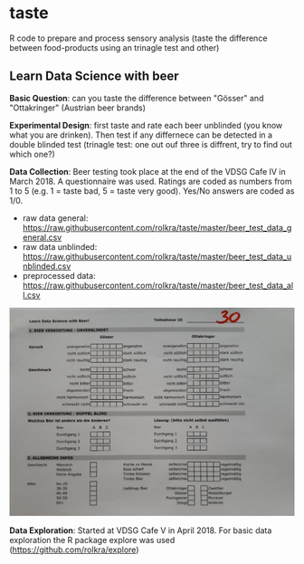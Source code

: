 # taste
R code to prepare and process sensory analysis (taste the difference between food-products using an trinagle test and other)

## Learn Data Science with beer

**Basic Question**: can you taste the difference between "Gösser" and "Ottakringer" (Austrian beer brands)

**Experimental Design**: first taste and rate each beer unblinded (you know what you are drinken). Then test if any differnece can be detected in a double blinded test (trinagle test: one out ouf three is diffrent, try to find out which one?)

**Data Collection**: Beer testing took place at the end of the VDSG Cafe IV in March 2018. A questionnaire was used. Ratings are coded as numbers from 1 to 5 (e.g. 1 = taste bad, 5 = taste very good). Yes/No answers are coded as 1/0.

* raw data general: https://raw.githubusercontent.com/rolkra/taste/master/beer_test_data_general.csv
* raw data unblinded: https://raw.githubusercontent.com/rolkra/taste/master/beer_test_data_unblinded.csv
* preprocessed data: https://raw.githubusercontent.com/rolkra/taste/master/beer_test_data_all.csv

![Example Questionnaire](https://github.com/rolkra/taste/blob/master/beer_test_questionnaire.jpg)

**Data Exploration**: Started at VDSG Cafe V in April 2018. For basic data exploration the R package explore was used (https://github.com/rolkra/explore)

